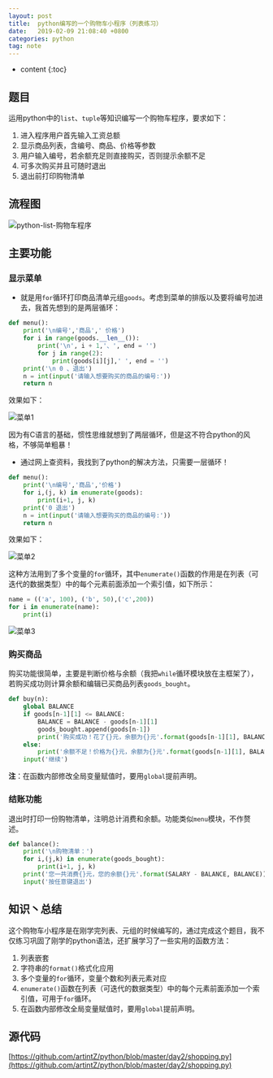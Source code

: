 ```yaml
---
layout: post
title:  python编写的一个购物车小程序（列表练习）
date:   2019-02-09 21:08:40 +0800
categories: python
tag: note
---
```


* content
{:toc}


## 题目

运用python中的`list`、`tuple`等知识编写一个购物车程序，要求如下：

1. 进入程序用户首先输入工资总额
2. 显示商品列表，含编号、商品、价格等参数
3. 用户输入编号，若余额充足则直接购买，否则提示余额不足
4. 可多次购买并且可随时退出
5. 退出前打印购物清单

## 流程图

![python-list-购物车程序](https://md-image-1258527510.cos.ap-shanghai.myqcloud.com/python-list-购物车程序-7342231f-3bb4-4d92-a430-460c30a2df3e.png)

## 主要功能

### 显示菜单

* 就是用`for`循环打印商品清单元组`goods`。考虑到菜单的排版以及要将编号加进去，我首先想到的是两层循环：

```py
def menu():
    print('\n编号','商品',' 价格')
    for i in range(goods.__len__()):
        print('\n', i + 1,'、', end = '')
        for j in range(2):
            print(goods[i][j],' ', end = '')
    print('\n 0 、退出')
    n = int(input('请输入想要购买的商品的编号:'))
    return n
```

效果如下：

![菜单1](https://md-image-1258527510.cos.ap-shanghai.myqcloud.com/菜单-c22f6dd1-75f5-4c14-b9fe-6d6d73eef2d3.png)

因为有C语言的基础，惯性思维就想到了两层循环，但是这不符合python的风格，不够简单粗暴！

* 通过网上查资料，我找到了python的解决方法，只需要一层循环！

```python
def menu():
    print('\n编号','商品','价格')
    for i,(j, k) in enumerate(goods):
        print(i+1, j, k)
    print('0 退出')
    n = int(input('请输入想要购买的商品的编号:'))
    return n
```

效果如下：

![菜单2](https://md-image-1258527510.cos.ap-shanghai.myqcloud.com/菜单-0b0b1be0-71c2-4101-b679-39abd2e5b976.png)

这种方法用到了多个变量的`for`循环，其中`enumerate()`函数的作用是在列表（可迭代的数据类型）中的每个元素前面添加一个索引值，如下所示：

```py
name = (('a', 100), ('b', 50),('c',200))
for i in enumerate(name):
    print(i)
```

![菜单3](https://md-image-1258527510.cos.ap-shanghai.myqcloud.com/菜单-10b62b03-75a8-4742-9327-6ab8a7455cec.png)

### 购买商品

购买功能很简单，主要是判断价格与余额（我把`while`循环模块放在主框架了），若购买成功则计算余额和编辑已买商品列表`goods_bought`。

```py
def buy(n):
    global BALANCE
    if goods[n-1][1] <= BALANCE:
        BALANCE = BALANCE - goods[n-1][1]
        goods_bought.append(goods[n-1])
        print('购买成功！花了{}元，余额为{}元'.format(goods[n-1][1], BALANCE))
    else:
        print('余额不足！价格为{}元，余额为{}元'.format(goods[n-1][1], BALANCE))
    input('继续')
```

**注**：在函数内部修改全局变量赋值时，要用`global`提前声明。

### 结账功能

退出时打印一份购物清单，注明总计消费和余额。功能类似`menu`模块，不作赘述。

```py
def balance():
    print('\n购物清单：')
    for i,(j,k) in enumerate(goods_bought):
        print(i+1, j, k)
    print('您一共消费{}元，您的余额{}元'.format(SALARY - BALANCE, BALANCE))
    input('按任意键退出')
```

## 知识丶总结

这个购物车小程序是在刚学完列表、元组的时候编写的，通过完成这个题目，我不仅练习巩固了刚学的python语法，还扩展学习了一些实用的函数方法：

1. 列表嵌套
2. 字符串的`format()`格式化应用
3. 多个变量的`for`循环，变量个数和列表元素对应
4. `enumerate()`函数在列表（可迭代的数据类型）中的每个元素前面添加一个索引值，可用于`for`循环。
5. 在函数内部修改全局变量赋值时，要用`global`提前声明。

## 源代码

[https://github.com/artintZ/python/blob/master/day2/shopping.py](https://github.com/artintZ/python/blob/master/day2/shopping.py)